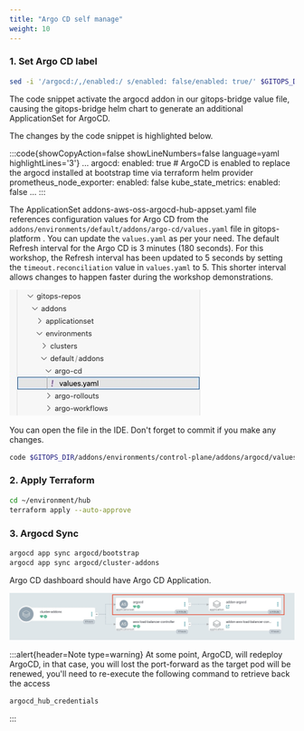 ```yaml
---
title: "Argo CD self manage"
weight: 10
---
```


### 1. Set Argo CD label

```bash
sed -i '/argocd:/,/enabled:/ s/enabled: false/enabled: true/' $GITOPS_DIR/addons/clusters/hub-cluster/addons/gitops-bridge/values.yaml
```

The code snippet activate the argocd addon in our gitops-bridge value file, causing the gitops-bridge helm chart to generate an additional ApplicationSet for ArgoCD.

The changes by the code snippet is highlighted below.

:::code{showCopyAction=false showLineNumbers=false language=yaml highlightLines='3'}
...
argocd:
enabled: true # ArgoCD is enabled to replace the argocd installed at bootstrap time via terraform helm provider
prometheus_node_exporter:
enabled: false
kube_state_metrics:
enabled: false
...
:::

The ApplicationSet addons-aws-oss-argocd-hub-appset.yaml file references configuration values for Argo CD from the `addons/environments/default/addons/argo-cd/values.yaml` file in gitops-platform . You can update the `values.yaml` as per your need. The default Refresh interval for the Argo CD is 3 minutes (180 seconds). For this workshop, the Refresh interval has been updated to 5 seconds by setting the `timeout.reconciliation` value in `values.yaml` to 5. This shorter interval allows changes to happen faster during the workshop demonstrations.

![argocd-values](/static/images/argocd-values.jpg)

You can open the file in the IDE. Don't forget to commit if you make any changes.

```bash
code $GITOPS_DIR/addons/environments/control-plane/addons/argocd/values.yaml
```

### 2. Apply Terraform

```bash
cd ~/environment/hub
terraform apply --auto-approve
```

### 3. Argocd Sync

```bash
argocd app sync argocd/bootstrap
argocd app sync argocd/cluster-addons
```

Argo CD dashboard should have Argo CD Application.

![argocd-values](/static/images/argocd-selfmanage.jpg)

:::alert{header=Note type=warning}
At some point, ArgoCD, will redeploy ArgoCD, in that case, you will lost the port-forward as the target pod will be renewed, you'll need to re-execute the following command to retrieve back the access

```bash
argocd_hub_credentials
```

:::
